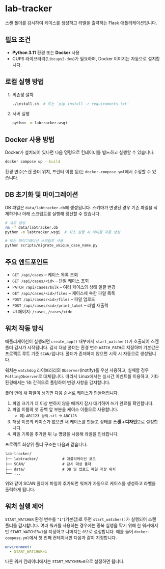 # lab-tracker

스캔 폴더를 감시하여 케이스를 생성하고 라벨을 출력하는 Flask 애플리케이션입니다.

## 필요 조건

- **Python 3.11** 환경 또는 **Docker** 사용
- CUPS 라이브러리(`libcups2-dev`)가 필요하며, Docker 이미지는 자동으로 설치합니다.

## 로컬 실행 방법

1. 의존성 설치
   ```bash
   ./install.sh  # 또는 `pip install -r requirements.txt`
   ```
2. 서버 실행
   ```bash
   python -m labtracker.wsgi
   ```

## Docker 사용 방법

Docker가 설치되어 있다면 다음 명령으로 컨테이너를 빌드하고 실행할 수 있습니다.

```bash
docker compose up --build
```

환경 변수(스캔 폴더 위치, 프린터 이름 등)는 `docker-compose.yml`에서 수정할 수 있습니다.

## DB 초기화 및 마이그레이션

DB 파일은 `data/labtracker.db`에 생성됩니다. 스키마가 변경된 경우 기존 파일을 삭제하거나 아래 스크립트를 실행해 갱신할 수 있습니다.

```bash
# 새로 생성
rm -f data/labtracker.db
python -m labtracker.wsgi  # 최초 실행 시 테이블 자동 생성

# 또는 마이그레이션 스크립트 사용
python scripts/migrate_unique_case_name.py
```

## 주요 엔드포인트

- `GET /api/cases` – 케이스 목록 조회
- `GET /api/cases/<id>` – 단일 케이스 조회
- `PATCH /api/cases/bulk` – 여러 케이스의 상태 일괄 변경
- `GET /api/cases/<id>/files` – 케이스에 속한 파일 목록
- `POST /api/cases/<id>/files` – 파일 업로드
- `POST /api/cases/<id>/print_label` – 라벨 재출력
- UI 페이지: `/cases`, `/cases/<id>`

## 워처 작동 방식

애플리케이션이 실행되면 `create_app()` 내부에서 `start_watcher()`가 호출되어
스캔 폴더 감시가 시작됩니다. 감시 대상 폴더는 환경 변수 `WATCH_PATH`로 지정하며
기본값은 프로젝트 루트 기준 `SCAN/`입니다. 폴더가 존재하지 않으면 시작 시 자동으로
생성됩니다.

워처는 `watchdog` 라이브러리의 `Observer`(inotify)를 우선 사용하고, 실패할 경우
`PollingObserver`로 대체됩니다. 따라서 Linux에서는 실시간 이벤트를 이용하고, 기타
환경에서는 1초 간격으로 폴링하여 변경 사항을 감지합니다.

폴더 안에 새 파일이 생기면 다음 순서로 케이스가 만들어집니다.

1. 파일 크기가 더 이상 변하지 않을 때까지 잠시 대기하여 쓰기 완료를 확인합니다.
2. 파일 이름의 첫 공백 앞 부분을 케이스 이름으로 사용합니다.
   - 예: `ABC123 상악.stl` → `ABC123`
3. 해당 이름의 케이스가 없으면 새 케이스를 만들고 상태를 **스캔→디자인**으로 설정합니다.
4. 파일 기록을 추가한 뒤 `lp` 명령을 사용해 라벨을 인쇄합니다.

프로젝트 최상위 폴더 구조는 다음과 같습니다.

```text
lab-tracker/
├── labtracker/           # 애플리케이션 코드
├── SCAN/                 # 감시 대상 폴더
├── data/                 # DB 및 업로드 파일 저장 위치
└── ...
```

위와 같이 SCAN 폴더에 파일이 추가되면 워처가 자동으로 케이스를 생성하고
라벨을 출력하게 됩니다.

## 워처 실행 제어

`START_WATCHER` 환경 변수를 `"1"`(기본값)로 두면 `start_watcher()`가 실행되어
스캔 폴더를 감시합니다. 여러 워커를 사용하는 경우에는 중복 실행을 막기 위해
한 워커에서만 `START_WATCHER=1`을 지정하고 나머지는 `0`으로 설정합니다. 예를
들어 `docker-compose.yml`에서 첫 번째 컨테이너만 다음과 같이 지정합니다.

```yaml
environment:
  - START_WATCHER=1
```

다른 워커 컨테이너에서는 `START_WATCHER=0`으로 설정하면 됩니다.


